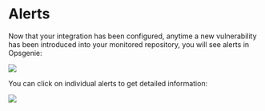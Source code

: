 # Alerts

Now that your integration has been configured, anytime a new vulnerability has been introduced into your monitored repository, you will see alerts in Opsgenie:

![](https://partner-workshop-assets.s3.us-east-2.amazonaws.com/opsgenie-alerts.png)

You can click on individual alerts to get detailed information:

![](https://partner-workshop-assets.s3.us-east-2.amazonaws.com/opsgenie-alerts-detail.png)

